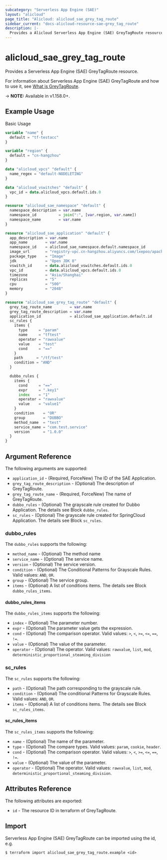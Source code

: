 ```yaml
---
subcategory: "Serverless App Engine (SAE)"
layout: "alicloud"
page_title: "Alicloud: alicloud_sae_grey_tag_route"
sidebar_current: "docs-alicloud-resource-sae-grey_tag_route"
description: |-
  Provides a Alicloud Serverless App Engine (SAE) GreyTagRoute resource.
---
```


# alicloud\_sae\_grey\_tag\_route

Provides a Serverless App Engine (SAE) GreyTagRoute resource.

For information about Serverless App Engine (SAE) GreyTagRoute and how to use it, see [What is GreyTagRoute](https://help.aliyun.com/document_detail/97792.html).

-> **NOTE:** Available in v1.158.0+.

## Example Usage

Basic Usage

```terraform
variable "name" {
  default = "tf-testacc"
}

variable "region" {
  default = "cn-hangzhou"
}

data "alicloud_vpcs" "default" {
  name_regex = "default-NODELETING"
}

data "alicloud_vswitches" "default" {
  vpc_id = data.alicloud_vpcs.default.ids.0
}

resource "alicloud_sae_namespace" "default" {
  namespace_description = var.name
  namespace_id          = join(":", [var.region, var.name])
  namespace_name        = var.name
}

resource "alicloud_sae_application" "default" {
  app_description = var.name
  app_name        = var.name
  namespace_id    = alicloud_sae_namespace.default.namespace_id
  image_url       = "registry-vpc.cn-hangzhou.aliyuncs.com/lxepoo/apache-php5"
  package_type    = "Image"
  jdk             = "Open JDK 8"
  vswitch_id      = data.alicloud_vswitches.default.ids.0
  vpc_id          = data.alicloud_vpcs.default.ids.0
  timezone        = "Asia/Shanghai"
  replicas        = "5"
  cpu             = "500"
  memory          = "2048"
}

resource "alicloud_sae_grey_tag_route" "default" {
  grey_tag_route_name        = var.name
  grey_tag_route_description = var.name
  application_id             = alicloud_sae_application.default.id
  sc_rules {
    items {
      type     = "param"
      name     = "tftest"
      operator = "rawvalue"
      value    = "test"
      cond     = "=="
    }
    path      = "/tf/test"
    condition = "AND"
  }

  dubbo_rules {
    items {
      cond     = "=="
      expr     = ".key1"
      index    = "1"
      operator = "rawvalue"
      value    = "value1"
    }
    condition    = "OR"
    group        = "DUBBO"
    method_name  = "test"
    service_name = "com.test.service"
    version      = "1.0.0"
  }
}
```

## Argument Reference

The following arguments are supported:

* `application_id` - (Required, ForceNew) The ID  of the SAE Application.
* `grey_tag_route_description` - (Optional) The description of GreyTagRoute.
* `grey_tag_route_name` - (Required, ForceNew) The name of GreyTagRoute.
* `dubbo_rules` - (Optional) The grayscale rule created for Dubbo Application. The details see Block `dubbo_rules`.
* `sc_rules` - (Optional) The grayscale rule created for SpringCloud Application. The details see Block `sc_rules`.

### dubbo_rules

The `dubbo_rules` supports the following:
* `method_name` - (Optional) The method name
* `service_name` - (Optional) The service name.
* `version` - (Optional) The service version.
* `condition` - (Optional) The Conditional Patterns for Grayscale Rules. Valid values: `AND`, `OR`.
* `group` - (Optional) The service group.
* `items` - (Optional) A list of conditions items. The details see Block `dubbo_rules_items`.

#### dubbo_rules_items

The `dubbo_rules_items` supports the following:
* `index` - (Optional) The parameter number.
* `expr` - (Optional) The parameter value gets the expression.
* `cond` - (Optional) The comparison operator. Valid values: `>`, `<`, `>=`, `<=`, `==`, `!=`.
* `value` - (Optional) The value of the parameter.
* `operator` - (Optional) The operator. Valid values: `rawvalue`, `list`, `mod`, `deterministic_proportional_steaming_division`

### sc_rules

The `sc_rules` supports the following:
* `path` - (Optional) The path corresponding to the grayscale rule.
* `condition` - (Optional) The conditional Patterns for Grayscale Rules. Valid values: `AND`, `OR`.
* `items` - (Optional) A list of conditions items. The details see Block `sc_rules_items`.

#### sc_rules_items

The `sc_rules_items` supports the following:
* `name` - (Optional) The name of the parameter.
* `type` - (Optional) The compare types. Valid values: `param`, `cookie`, `header`.
* `cond` - (Optional) The comparison operator. Valid values: `>`, `<`, `>=`, `<=`, `==`, `!=`.
* `value` - (Optional) The value of the parameter.
* `operator` - (Optional) The operator. Valid values: `rawvalue`, `list`, `mod`, `deterministic_proportional_steaming_division`.

## Attributes Reference

The following attributes are exported:

* `id` - The resource ID in terraform of GreyTagRoute.

## Import

Serverless App Engine (SAE) GreyTagRoute can be imported using the id, e.g.

```
$ terraform import alicloud_sae_grey_tag_route.example <id>
```
